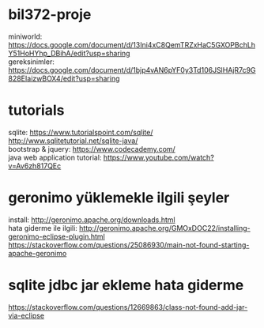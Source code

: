 # bil372-proje
miniworld:
https://docs.google.com/document/d/13Ini4xC8QemTRZxHaC5GXOPBchLhY51HoHYhp_DBihA/edit?usp=sharing<br />
gereksinimler:
https://docs.google.com/document/d/1bjp4vAN6pYF0y3Td106JSlHAjR7c9G828EIaizwBOX4/edit?usp=sharing<br />

# tutorials
sqlite: https://www.tutorialspoint.com/sqlite/ <br /> 
http://www.sqlitetutorial.net/sqlite-java/ <br /> 
bootstrap & jquery: https://www.codecademy.com/ <br />
java web application tutorial: https://www.youtube.com/watch?v=Av6zh817QEc <br />

# geronimo yüklemekle ilgili şeyler
install: http://geronimo.apache.org/downloads.html <br />
hata giderme ile ilgili: http://geronimo.apache.org/GMOxDOC22/installing-geronimo-eclipse-plugin.html <br />
https://stackoverflow.com/questions/25086930/main-not-found-starting-apache-geronimo <br />

# sqlite jdbc jar ekleme hata giderme
https://stackoverflow.com/questions/12669863/class-not-found-add-jar-via-eclipse
